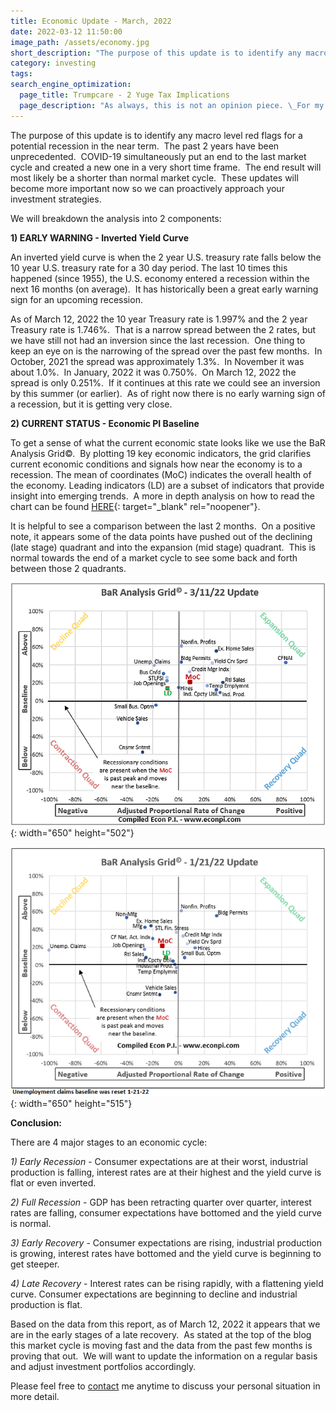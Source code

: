 ```yaml
---
title: Economic Update - March, 2022
date: 2022-03-12 11:50:00
image_path: /assets/economy.jpg
short_description: "The purpose of this update is to identify any macro level red flags for a potential recession in the near term.\_"
category: investing
tags:
search_engine_optimization:
  page_title: Trumpcare - 2 Yuge Tax Implications
  page_description: "As always, this is not an opinion piece. \_For my full stance on the Better Care Act (BCRA) you'll have to wait for my exclusive Rachel Maddow interview airing soon. \_For now, we can look at the tax implications if the current BCRA is passed through the senate."
---
```

The purpose of this update is to identify any macro level red flags for a potential recession in the near term.&nbsp; The past 2 years have been unprecedented.&nbsp; COVID-19 simultaneously put an end to the last market cycle and created a new one in a very short time frame.&nbsp; The end result will most likely be a shorter than normal market cycle. &nbsp;These updates will become more important now so we can proactively approach your investment strategies.

We will breakdown the analysis into 2 components:

**1) EARLY WARNING - Inverted Yield Curve**

An inverted yield curve is when the 2 year U.S. treasury rate falls below the 10 year U.S. treasury rate for a 30 day period. The last 10 times this happened (since 1955), the U.S. economy entered a recession within the next 16 months (on average).&nbsp; It has historically been a great early warning sign for an upcoming recession.

As of March 12, 2022 the 10 year Treasury rate is 1.997% and the 2 year Treasury rate is 1.746%.&nbsp; That is a narrow spread between the 2 rates, but we have still not had an inversion since the last recession.&nbsp; One thing to keep an eye on is the narrowing of the spread over the past few months.&nbsp; In October, 2021 the spread was approximately 1.3%.&nbsp; In November it was about 1.0%.&nbsp; In January, 2022 it was 0.750%.&nbsp; On March 12, 2022 the spread is only 0.251%.&nbsp; If it continues at this rate we could see an inversion by this summer (or earlier).&nbsp; As of right now there is no early warning sign of a recession, but it is getting very close.

**2) CURRENT STATUS - Economic PI Baseline**

To get a sense of what the current economic state looks like we use the BaR Analysis Grid&copy;.&nbsp; By plotting 19 key economic indicators, the grid clarifies current economic conditions and signals how near the economy is to a recession. The mean of coordinates (MoC) indicates the overall health of the economy. Leading indicators (LD) are a subset of indicators that provide insight into emerging trends.&nbsp; A more in depth analysis on how to read the chart can be found [HERE](http://www.econpi.com/index.php/bar-analysis-grid){: target="_blank" rel="noopener"}.

It is helpful to see a comparison between the last 2 months.&nbsp; On a positive note, it appears some of the data points have pushed out of the declining (late stage) quadrant and into the expansion (mid stage) quadrant.&nbsp; This is normal towards the end of a market cycle to see some back and forth between those 2 quadrants.

![](/assets/2022-3-11----100-2.png){: width="650" height="502"}

![](/assets/2022-1-21--100.png){: width="650" height="515"}

**Conclusion:**

There are 4 major stages to an economic cycle:

*1) Early Recession*&nbsp;- Consumer expectations are at their worst, industrial production is falling, interest rates are at their highest and the yield curve is flat or even inverted.

*2) Full Recession*&nbsp;- GDP has been retracting quarter over quarter, interest rates are falling, consumer expectations have bottomed and the yield curve is normal.

*3) Early Recovery*&nbsp;- Consumer expectations are rising, industrial production is growing, interest rates have bottomed and the yield curve is beginning to get steeper.

*4) Late Recovery*&nbsp;- Interest rates can be rising rapidly, with a flattening yield curve. Consumer expectations are beginning to decline and industrial production is flat.

Based on the data from this report, as of March 12, 2022 it appears that we are in the early stages of a late recovery.&nbsp; As stated at the top of the blog this market cycle is moving fast and the data from the past few months is proving that out.&nbsp; We will want to update the information on a regular basis and adjust investment portfolios accordingly.&nbsp;

Please feel free to [contact](/contact/) me anytime to discuss your personal situation in more detail.
